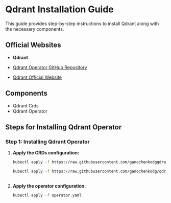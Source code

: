 # Qdrant Installation Guide

This guide provides step-by-step instructions to install Qdrant along with the necessary components.

## Official Websites

- **Qdrant**

- [Qdrant Operator GitHub Repository](https://github.com/ganochenkodg/qdrant-operator/tree/main)
- [Qdrant Official Website](https://qdrant.tech/)



## Components

- Qdrant Crds 
- Qdrant Operator

## Steps for Installing Qdrant Operator

### Step 1: Installing Qdrant Operator

1. **Apply the CRDs configuration:**

   ```sh
   kubectl apply -f https://raw.githubusercontent.com/ganochenkodgqdrant-operator/main/deploy/crds/crd-qdrantcluster.yaml

   kubectl apply -f https://raw.githubusercontent.com/ganochenkodg/qdrant-operator/main/deploy/crds/crd-qdrantcollection.yaml
  

2. **Apply the operator configuration:**

    ```sh
    kubectl apply -f operator.yaml



